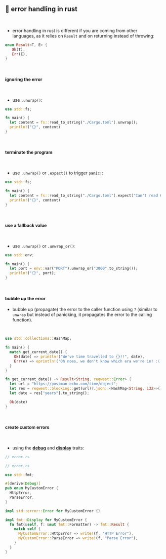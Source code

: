 ## 🦀 error handling in rust

<br>

* error handling in rust is different if you are coming from other languages, as it relies on `Result` and on returning instead of throwing:

```rust
enum Result<T, E> {
   Ok(T),
   Err(E),
}
```

<br>


#### ignoring the error

<br>

* use `.unwrap()`:

```rust
use std::fs;

fn main() {
  let content = fs::read_to_string("./Cargo.toml").unwrap();
  println!("{}", content)
}
```

<br>

#### terminate the program

<br>

* use `.unwrap()` or `.expect()` to trigger `panic!`:

```rust
use std::fs;

fn main() {
  let content = fs::read_to_string("./Cargo.toml").expect("Can't read Cargo.toml");
  println!("{}", content)
}
```

<br>

#### use a fallback value

<br>

* use `.unwrap()` or `.unwrap_or()`:

```rust
use std::env;

fn main() {
  let port = env::var("PORT").unwrap_or("3000".to_string());
  println!("{}", port);
}
```


<br>

#### bubble up the error

* bubble up (propagate) the error to the caller function using `?` (similar to `unwrap` but instead of panicking, it propagates the error to the calling function).

<br>

```rust
use std::collections::HashMap;

fn main() {
  match get_current_date() {
    Ok(date) => println!("We've time travelled to {}!!", date),
    Err(e) => eprintln!("Oh noes, we don't know which era we're in! :( \n  {}", e),
  }
}

fn get_current_date() -> Result<String, reqwest::Error> {
  let url = "https://postman-echo.com/time/object";
  let res = reqwest::blocking::get(url)?.json::<HashMap<String, i32>>()?;
  let date = res["years"].to_string();

  Ok(date)
}
```


<br>

#### create custom errors

<br>

* using the **[debug](https://doc.rust-lang.org/std/fmt/trait.Debug.html)** and **[display](https://doc.rust-lang.org/std/fmt/trait.Display.html)** traits:

```rust
// error.rs

// error.rs

use std::fmt;

#[derive(Debug)]
pub enum MyCustomError {
  HttpError,
  ParseError,
}

impl std::error::Error for MyCustomError {}

impl fmt::Display for MyCustomError {
  fn fmt(&self, f: &mut fmt::Formatter) -> fmt::Result {
    match self {
      MyCustomError::HttpError => write!(f, "HTTP Error"),
      MyCustomError::ParseError => write!(f, "Parse Error"),
    }
  }
}
```